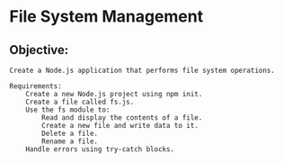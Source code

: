 # File System Management

## Objective:
    Create a Node.js application that performs file system operations.

    Requirements:
        Create a new Node.js project using npm init.
        Create a file called fs.js.
        Use the fs module to:
            Read and display the contents of a file.
            Create a new file and write data to it.
            Delete a file.
            Rename a file.
        Handle errors using try-catch blocks.